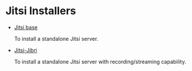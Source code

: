 # Jitsi Installers

- [Jitsi base](jitsi-base/)

  To install a standalone Jitsi server.

- [Jitsi-Jibri](jitsi-jibri)

  To install a standalone Jitsi server with recording/streaming capability.
